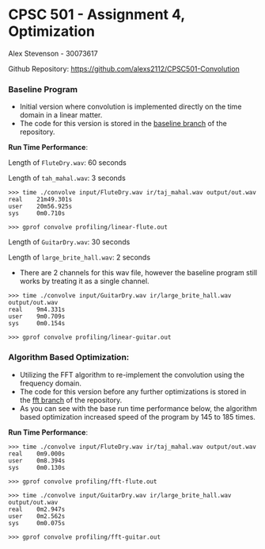 # CPSC 501 - Assignment 4, Optimization
Alex Stevenson - 30073617

Github Repository: https://github.com/alexs2112/CPSC501-Convolution

### Baseline Program
 - Initial version where convolution is implemented directly on the time domain in a linear matter.
 - The code for this version is stored in the [baseline branch](https://github.com/alexs2112/CPSC501-Convolution/tree/baseline) of the repository.

**Run Time Performance**:

Length of `FluteDry.wav`: 60 seconds

Length of `tah_mahal.wav`: 3 seconds
```
>>> time ./convolve input/FluteDry.wav ir/taj_mahal.wav output/out.wav
real    21m49.301s
user    20m56.925s
sys     0m0.710s

>>> gprof convolve profiling/linear-flute.out
```

Length of `GuitarDry.wav`: 30 seconds

Length of `large_brite_hall.wav`: 2 seconds
 - There are 2 channels for this wav file, however the baseline program still works by treating it as a single channel.
```
>>> time ./convolve input/GuitarDry.wav ir/large_brite_hall.wav output/out.wav
real    9m4.331s
user    9m0.709s
sys     0m0.154s

>>> gprof convolve profiling/linear-guitar.out
```

### Algorithm Based Optimization:
 - Utilizing the FFT algorithm to re-implement the convolution using the frequency domain.
 - The code for this version before any further optimizations is stored in the [fft branch](https://github.com/alexs2112/CPSC501-Convolution/tree/fft) of the repository.
 - As you can see with the base run time performance below, the algorithm based optimization increased speed of the program by 145 to 185 times.

**Run Time Performance**:
```
>>> time ./convolve input/FluteDry.wav ir/taj_mahal.wav output/out.wav
real    0m9.000s
user    0m8.394s
sys     0m0.130s

>>> gprof convolve profiling/fft-flute.out
```
```
>>> time ./convolve input/GuitarDry.wav ir/large_brite_hall.wav output/out.wav
real    0m2.947s
user    0m2.562s
sys     0m0.075s

>>> gprof convolve profiling/fft-guitar.out
```
